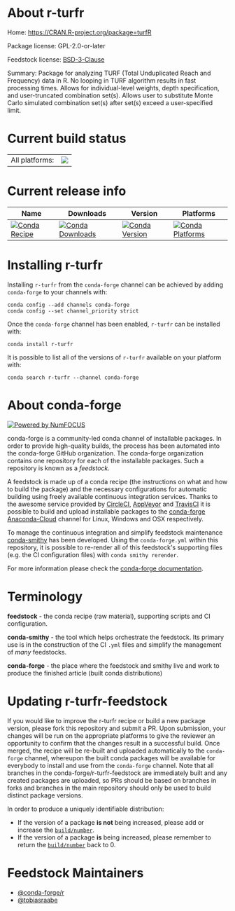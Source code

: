 About r-turfr
=============

Home: https://CRAN.R-project.org/package=turfR

Package license: GPL-2.0-or-later

Feedstock license: [BSD-3-Clause](https://github.com/conda-forge/r-turfr-feedstock/blob/master/LICENSE.txt)

Summary: Package for analyzing TURF (Total Unduplicated Reach and Frequency) data in R. No looping in TURF algorithm results in fast processing times. Allows for individual-level weights, depth specification, and user-truncated combination set(s). Allows user to substitute Monte Carlo simulated combination set(s) after set(s) exceed a user-specified limit.

Current build status
====================


<table><tr><td>All platforms:</td>
    <td>
      <a href="https://dev.azure.com/conda-forge/feedstock-builds/_build/latest?definitionId=12074&branchName=master">
        <img src="https://dev.azure.com/conda-forge/feedstock-builds/_apis/build/status/r-turfr-feedstock?branchName=master">
      </a>
    </td>
  </tr>
</table>

Current release info
====================

| Name | Downloads | Version | Platforms |
| --- | --- | --- | --- |
| [![Conda Recipe](https://img.shields.io/badge/recipe-r--turfr-green.svg)](https://anaconda.org/conda-forge/r-turfr) | [![Conda Downloads](https://img.shields.io/conda/dn/conda-forge/r-turfr.svg)](https://anaconda.org/conda-forge/r-turfr) | [![Conda Version](https://img.shields.io/conda/vn/conda-forge/r-turfr.svg)](https://anaconda.org/conda-forge/r-turfr) | [![Conda Platforms](https://img.shields.io/conda/pn/conda-forge/r-turfr.svg)](https://anaconda.org/conda-forge/r-turfr) |

Installing r-turfr
==================

Installing `r-turfr` from the `conda-forge` channel can be achieved by adding `conda-forge` to your channels with:

```
conda config --add channels conda-forge
conda config --set channel_priority strict
```

Once the `conda-forge` channel has been enabled, `r-turfr` can be installed with:

```
conda install r-turfr
```

It is possible to list all of the versions of `r-turfr` available on your platform with:

```
conda search r-turfr --channel conda-forge
```


About conda-forge
=================

[![Powered by NumFOCUS](https://img.shields.io/badge/powered%20by-NumFOCUS-orange.svg?style=flat&colorA=E1523D&colorB=007D8A)](http://numfocus.org)

conda-forge is a community-led conda channel of installable packages.
In order to provide high-quality builds, the process has been automated into the
conda-forge GitHub organization. The conda-forge organization contains one repository
for each of the installable packages. Such a repository is known as a *feedstock*.

A feedstock is made up of a conda recipe (the instructions on what and how to build
the package) and the necessary configurations for automatic building using freely
available continuous integration services. Thanks to the awesome service provided by
[CircleCI](https://circleci.com/), [AppVeyor](https://www.appveyor.com/)
and [TravisCI](https://travis-ci.com/) it is possible to build and upload installable
packages to the [conda-forge](https://anaconda.org/conda-forge)
[Anaconda-Cloud](https://anaconda.org/) channel for Linux, Windows and OSX respectively.

To manage the continuous integration and simplify feedstock maintenance
[conda-smithy](https://github.com/conda-forge/conda-smithy) has been developed.
Using the ``conda-forge.yml`` within this repository, it is possible to re-render all of
this feedstock's supporting files (e.g. the CI configuration files) with ``conda smithy rerender``.

For more information please check the [conda-forge documentation](https://conda-forge.org/docs/).

Terminology
===========

**feedstock** - the conda recipe (raw material), supporting scripts and CI configuration.

**conda-smithy** - the tool which helps orchestrate the feedstock.
                   Its primary use is in the construction of the CI ``.yml`` files
                   and simplify the management of *many* feedstocks.

**conda-forge** - the place where the feedstock and smithy live and work to
                  produce the finished article (built conda distributions)


Updating r-turfr-feedstock
==========================

If you would like to improve the r-turfr recipe or build a new
package version, please fork this repository and submit a PR. Upon submission,
your changes will be run on the appropriate platforms to give the reviewer an
opportunity to confirm that the changes result in a successful build. Once
merged, the recipe will be re-built and uploaded automatically to the
`conda-forge` channel, whereupon the built conda packages will be available for
everybody to install and use from the `conda-forge` channel.
Note that all branches in the conda-forge/r-turfr-feedstock are
immediately built and any created packages are uploaded, so PRs should be based
on branches in forks and branches in the main repository should only be used to
build distinct package versions.

In order to produce a uniquely identifiable distribution:
 * If the version of a package **is not** being increased, please add or increase
   the [``build/number``](https://docs.conda.io/projects/conda-build/en/latest/resources/define-metadata.html#build-number-and-string).
 * If the version of a package **is** being increased, please remember to return
   the [``build/number``](https://docs.conda.io/projects/conda-build/en/latest/resources/define-metadata.html#build-number-and-string)
   back to 0.

Feedstock Maintainers
=====================

* [@conda-forge/r](https://github.com/conda-forge/r/)
* [@tobiasraabe](https://github.com/tobiasraabe/)

